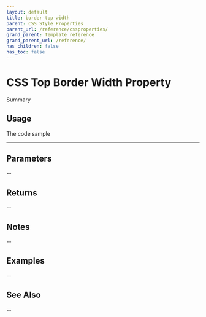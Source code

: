 ```yaml
---
layout: default
title: border-top-width
parent: CSS Style Properties
parent_url: /reference/cssproperties/
grand_parent: Template reference
grand_parent_url: /reference/
has_children: false
has_toc: false
---
```


# CSS Top Border Width Property

Summary

## Usage

 The code sample

---

## Parameters

--

## Returns 

--

## Notes


-- 

## Examples


--


## See Also


--

